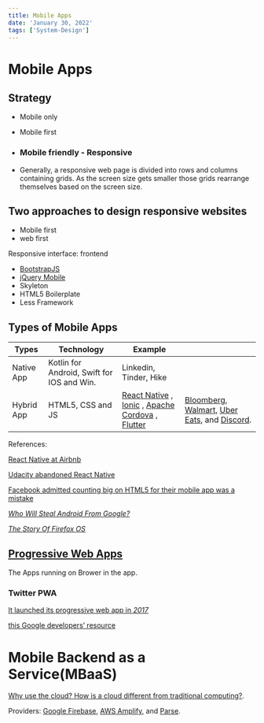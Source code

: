 ```yaml
---
title: Mobile Apps
date: 'January 30, 2022'
tags: ['System-Design']
---
```

# Mobile Apps

## Strategy

* Mobile only

* Mobile first

* ### Mobile friendly - Responsive

* Generally, a responsive web page is divided into rows and columns containing grids. As the screen size gets smaller those grids rearrange themselves based on the screen size.

## Two approaches to design responsive websites

* Mobile first
* web first

Responsive interface: frontend

* [BootstrapJS](https://getbootstrap.com/) 
* [jQuery Mobile](https://jquerymobile.com/)
* Skyleton
* HTML5 Boilerplate
* Less Framework

## Types of Mobile Apps

| Types      | Technology                                 | Example                                                      |                                                              |
| ---------- | ------------------------------------------ | ------------------------------------------------------------ | ------------------------------------------------------------ |
| Native App | Kotlin for Android, Swift for IOS and Win. | Linkedin, Tinder, Hike                                       |                                                              |
| Hybrid App | HTML5, CSS and JS                          | [React Native](https://facebook.github.io/react-native/) , [Ionic](https://ionicframework.com/) , [Apache Cordova](https://cordova.apache.org/) , <br />[Flutter](https://flutter.dev/) | [Bloomberg](https://www.techatbloomberg.com/blog/bloomberg-used-react-native-develop-new-consumer-app/), [Walmart](https://medium.com/walmartlabs/react-native-at-walmartlabs-cdd140589560#.ueonqqloc), [Uber Eats](https://eng.uber.com/ubereats-react-native/), and [Discord](https://blog.discordapp.com/why-discord-is-sticking-with-react-native-ccc34be0d427). |

References:

 [React Native at Airbnb](https://medium.com/airbnb-engineering/react-native-at-airbnb-f95aa460be1c)

[Udacity abandoned React Native](https://engineering.udacity.com/react-native-a-retrospective-from-the-mobile-engineering-team-at-udacity-89975d6a8102)

 [Facebook admitted counting big on HTML5 for their mobile app was a mistake](https://venturebeat.com/2012/09/11/facebooks-zuckerberg-the-biggest-mistake-weve-made-as-a-company-is-betting-on-html5-over-native/)

[*Who Will Steal Android From Google?*](https://medium.com/@steve.yegge/who-will-steal-android-from-google-af3622b6252e)

[*The Story Of Firefox OS*](https://medium.com/@bfrancis/the-story-of-firefox-os-cb5bf796e8fb)

## [Progressive Web Apps](https://developer.mozilla.org/en-US/docs/Web/Progressive_web_apps)

The Apps running on Brower in the app.

### Twitter PWA

[It launched its progressive web app in *2017*](https://developers.google.com/web/showcase/2017/twitter)

[this Google developers’ resource](https://codelabs.developers.google.com/codelabs/your-first-pwapp/#0) 

# Mobile Backend as a Service(MBaaS)

[Why use the cloud? How is a cloud different from traditional computing?](https://www.8bitmen.com/why-use-cloud-how-is-cloud-computing-different-from-traditional-computing/).

Providers: [Google Firebase](https://firebase.google.com/), [AWS Amplify](https://aws.amazon.com/amplify/), and [Parse](https://parseplatform.org/).